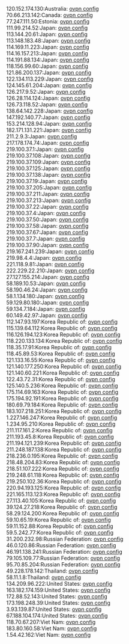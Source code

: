 120.152.174.130:Australia: [ovpn config](vpn/120_152_174_130.ovpn)  
70.66.213.142:Canada: [ovpn config](vpn/70_66_213_142.ovpn)  
77.247.111.50:Estonia: [ovpn config](vpn/77_247_111_50.ovpn)  
111.99.214.52:Japan: [ovpn config](vpn/111_99_214_52.ovpn)  
113.144.20.61:Japan: [ovpn config](vpn/113_144_20_61.ovpn)  
113.148.183.48:Japan: [ovpn config](vpn/113_148_183_48.ovpn)  
114.169.11.223:Japan: [ovpn config](vpn/114_169_11_223.ovpn)  
114.16.157.213:Japan: [ovpn config](vpn/114_16_157_213.ovpn)  
114.191.88.134:Japan: [ovpn config](vpn/114_191_88_134.ovpn)  
118.156.99.60:Japan: [ovpn config](vpn/118_156_99_60.ovpn)  
121.86.200.137:Japan: [ovpn config](vpn/121_86_200_137.ovpn)  
122.134.113.229:Japan: [ovpn config](vpn/122_134_113_229.ovpn)  
124.145.61.204:Japan: [ovpn config](vpn/124_145_61_204.ovpn)  
126.217.9.52:Japan: [ovpn config](vpn/126_217_9_52.ovpn)  
126.28.114.124:Japan: [ovpn config](vpn/126_28_114_124.ovpn)  
126.73.118.52:Japan: [ovpn config](vpn/126_73_118_52.ovpn)  
138.64.142.228:Japan: [ovpn config](vpn/138_64_142_228.ovpn)  
147.192.140.77:Japan: [ovpn config](vpn/147_192_140_77.ovpn)  
153.214.128.94:Japan: [ovpn config](vpn/153_214_128_94.ovpn)  
182.171.131.221:Japan: [ovpn config](vpn/182_171_131_221.ovpn)  
211.2.9.3:Japan: [ovpn config](vpn/211_2_9_3.ovpn)  
217.178.174.74:Japan: [ovpn config](vpn/217_178_174_74.ovpn)  
219.100.37.1:Japan: [ovpn config](vpn/219_100_37_1.ovpn)  
219.100.37.108:Japan: [ovpn config](vpn/219_100_37_108.ovpn)  
219.100.37.109:Japan: [ovpn config](vpn/219_100_37_109.ovpn)  
219.100.37.125:Japan: [ovpn config](vpn/219_100_37_125.ovpn)  
219.100.37.138:Japan: [ovpn config](vpn/219_100_37_138.ovpn)  
219.100.37.19:Japan: [ovpn config](vpn/219_100_37_19.ovpn)  
219.100.37.205:Japan: [ovpn config](vpn/219_100_37_205.ovpn)  
219.100.37.211:Japan: [ovpn config](vpn/219_100_37_211.ovpn)  
219.100.37.213:Japan: [ovpn config](vpn/219_100_37_213.ovpn)  
219.100.37.22:Japan: [ovpn config](vpn/219_100_37_22.ovpn)  
219.100.37.4:Japan: [ovpn config](vpn/219_100_37_4.ovpn)  
219.100.37.50:Japan: [ovpn config](vpn/219_100_37_50.ovpn)  
219.100.37.58:Japan: [ovpn config](vpn/219_100_37_58.ovpn)  
219.100.37.67:Japan: [ovpn config](vpn/219_100_37_67.ovpn)  
219.100.37.7:Japan: [ovpn config](vpn/219_100_37_7.ovpn)  
219.100.37.90:Japan: [ovpn config](vpn/219_100_37_90.ovpn)  
219.167.241.239:Japan: [ovpn config](vpn/219_167_241_239.ovpn)  
219.98.4.4:Japan: [ovpn config](vpn/219_98_4_4.ovpn)  
221.118.9.81:Japan: [ovpn config](vpn/221_118_9_81.ovpn)  
222.229.22.210:Japan: [ovpn config](vpn/222_229_22_210.ovpn)  
27.127.155.214:Japan: [ovpn config](vpn/27_127_155_214.ovpn)  
58.189.10.53:Japan: [ovpn config](vpn/58_189_10_53.ovpn)  
58.190.46.24:Japan: [ovpn config](vpn/58_190_46_24.ovpn)  
58.1.134.180:Japan: [ovpn config](vpn/58_1_134_180.ovpn)  
59.129.80.180:Japan: [ovpn config](vpn/59_129_80_180.ovpn)  
59.134.7.184:Japan: [ovpn config](vpn/59_134_7_184.ovpn)  
60.149.42.97:Japan: [ovpn config](vpn/60_149_42_97.ovpn)  
112.147.93.197:Korea Republic of: [ovpn config](vpn/112_147_93_197.ovpn)  
115.139.64.112:Korea Republic of: [ovpn config](vpn/115_139_64_112.ovpn)  
116.126.194.123:Korea Republic of: [ovpn config](vpn/116_126_194_123.ovpn)  
118.220.133.134:Korea Republic of: [ovpn config](vpn/118_220_133_134.ovpn)  
118.35.17.91:Korea Republic of: [ovpn config](vpn/118_35_17_91.ovpn)  
118.45.89.53:Korea Republic of: [ovpn config](vpn/118_45_89_53.ovpn)  
121.133.16.55:Korea Republic of: [ovpn config](vpn/121_133_16_55.ovpn)  
121.140.177.250:Korea Republic of: [ovpn config](vpn/121_140_177_250.ovpn)  
121.140.60.221:Korea Republic of: [ovpn config](vpn/121_140_60_221.ovpn)  
122.43.72.31:Korea Republic of: [ovpn config](vpn/122_43_72_31.ovpn)  
125.140.5.236:Korea Republic of: [ovpn config](vpn/125_140_5_236.ovpn)  
175.114.69.163:Korea Republic of: [ovpn config](vpn/175_114_69_163.ovpn)  
175.194.92.191:Korea Republic of: [ovpn config](vpn/175_194_92_191.ovpn)  
180.69.79.184:Korea Republic of: [ovpn config](vpn/180_69_79_184.ovpn)  
183.107.218.251:Korea Republic of: [ovpn config](vpn/183_107_218_251.ovpn)  
1.227.146.247:Korea Republic of: [ovpn config](vpn/1_227_146_247.ovpn)  
1.234.95.210:Korea Republic of: [ovpn config](vpn/1_234_95_210.ovpn)  
211.117.161.2:Korea Republic of: [ovpn config](vpn/211_117_161_2.ovpn)  
211.193.45.8:Korea Republic of: [ovpn config](vpn/211_193_45_8.ovpn)  
211.194.121.239:Korea Republic of: [ovpn config](vpn/211_194_121_239.ovpn)  
211.248.187.138:Korea Republic of: [ovpn config](vpn/211_248_187_138.ovpn)  
218.236.0.195:Korea Republic of: [ovpn config](vpn/218_236_0_195.ovpn)  
218.48.204.83:Korea Republic of: [ovpn config](vpn/218_48_204_83.ovpn)  
218.51.107.222:Korea Republic of: [ovpn config](vpn/218_51_107_222.ovpn)  
219.248.61.118:Korea Republic of: [ovpn config](vpn/219_248_61_118.ovpn)  
219.250.102.36:Korea Republic of: [ovpn config](vpn/219_250_102_36.ovpn)  
220.94.193.125:Korea Republic of: [ovpn config](vpn/220_94_193_125.ovpn)  
221.165.113.123:Korea Republic of: [ovpn config](vpn/221_165_113_123.ovpn)  
27.113.40.105:Korea Republic of: [ovpn config](vpn/27_113_40_105.ovpn)  
39.124.27.218:Korea Republic of: [ovpn config](vpn/39_124_27_218.ovpn)  
58.29.124.200:Korea Republic of: [ovpn config](vpn/58_29_124_200.ovpn)  
59.10.65.19:Korea Republic of: [ovpn config](vpn/59_10_65_19.ovpn)  
59.11.152.88:Korea Republic of: [ovpn config](vpn/59_11_152_88.ovpn)  
59.5.242.77:Korea Republic of: [ovpn config](vpn/59_5_242_77.ovpn)  
31.200.232.98:Russian Federation: [ovpn config](vpn/31_200_232_98.ovpn)  
46.0.120.86:Russian Federation: [ovpn config](vpn/46_0_120_86.ovpn)  
46.191.138.241:Russian Federation: [ovpn config](vpn/46_191_138_241.ovpn)  
79.105.109.77:Russian Federation: [ovpn config](vpn/79_105_109_77.ovpn)  
95.70.85.204:Russian Federation: [ovpn config](vpn/95_70_85_204.ovpn)  
49.228.178.142:Thailand: [ovpn config](vpn/49_228_178_142.ovpn)  
58.11.1.8:Thailand: [ovpn config](vpn/58_11_1_8.ovpn)  
134.209.96.222:United States: [ovpn config](vpn/134_209_96_222.ovpn)  
163.182.174.159:United States: [ovpn config](vpn/163_182_174_159.ovpn)  
172.88.52.143:United States: [ovpn config](vpn/172_88_52_143.ovpn)  
173.198.248.39:United States: [ovpn config](vpn/173_198_248_39.ovpn)  
3.93.139.87:United States: [ovpn config](vpn/3_93_139_87.ovpn)  
67.188.104.174:United States: [ovpn config](vpn/67_188_104_174.ovpn)  
118.70.67.207:Viet Nam: [ovpn config](vpn/118_70_67_207.ovpn)  
183.80.160.58:Viet Nam: [ovpn config](vpn/183_80_160_58.ovpn)  
1.54.42.162:Viet Nam: [ovpn config](vpn/1_54_42_162.ovpn)  
